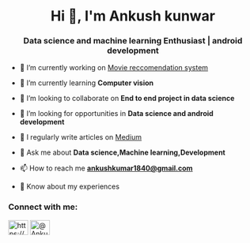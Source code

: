 <h1 align="center">Hi 👋, I'm Ankush kunwar</h1>
<h3 align="center">Data science and machine learning Enthusiast | android development</h3>

- 🔭 I’m currently working on [Movie reccomendation system](https://github.com/Ankush123456-code/Movies_Reccomender_system)

- 🌱 I’m currently learning **Computer vision**

- 👯 I’m looking to collaborate on **End to end project in data science**

- 🤝 I’m looking for opportunities in **Data science and android development**

- 📝 I regularly write articles on [Medium](https://ankushkunwar7777.medium.com/)

- 💬 Ask me about **Data science,Machine learning,Development**

- 📫 How to reach me **ankushkumar1840@gmail.com**

- 📄 Know about my experiences

<h3 align="left">Connect with me:</h3>
<p align="left">
<a href="https://www.linkedin.com/in/ankush-kunwar777/" target="blank"><img align="center" src="https://cdn.jsdelivr.net/npm/simple-icons@3.0.1/icons/linkedin.svg" alt="https://www.linkedin.com/in/ankush-kunwar777/" height="30" width="40" /></a>
<a href="https://ankushkunwar7777.medium.com/" target="blank"><img align="center" src="https://cdn.jsdelivr.net/npm/simple-icons@3.0.1/icons/medium.svg" alt="@Ankushkunwar" height="30" width="40" /></a>
</p>

